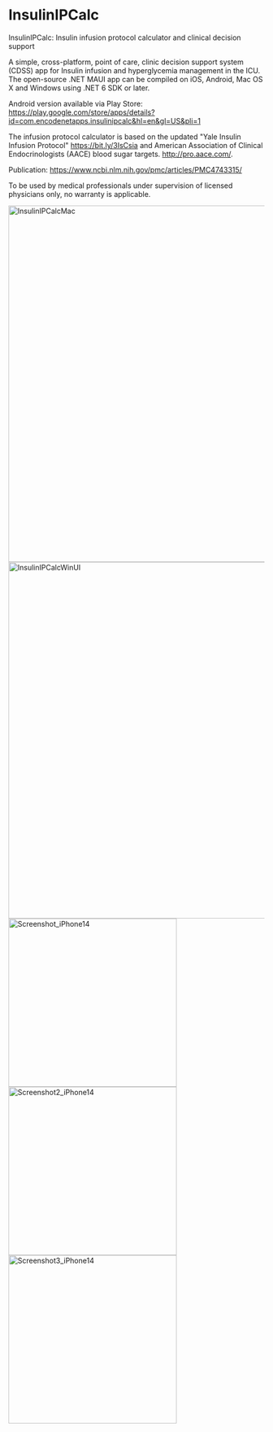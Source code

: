 # InsulinIPCalc
InsulinIPCalc: Insulin infusion protocol calculator and clinical decision support

A simple, cross-platform, point of care, clinic decision support system (CDSS) app for Insulin infusion and hyperglycemia management in the ICU. The open-source .NET MAUI app can be compiled on iOS, Android, Mac OS X and Windows using .NET 6 SDK or later.

Android version available via Play Store: https://play.google.com/store/apps/details?id=com.encodenetapps.insulinipcalc&hl=en&gl=US&pli=1

The infusion protocol calculator is based on the updated "Yale Insulin Infusion Protocol" https://bit.ly/3IsCsia and American Association of Clinical Endocrinologists (AACE) blood sugar targets. http://pro.aace.com/.

Publication: https://www.ncbi.nlm.nih.gov/pmc/articles/PMC4743315/

To be used by medical professionals under supervision of licensed physicians only, no warranty is applicable.

<img width="701" alt="InsulinIPCalcMac" src="https://user-images.githubusercontent.com/10882257/179175899-7c235df0-88a3-4897-ae10-7ef28a3736ca.png">
<img width="701" alt="InsulinIPCalcWinUI" src="https://user-images.githubusercontent.com/10882257/179175924-890e1ba6-543c-439d-bea0-952d019ae25c.png">
<img width="331" alt="Screenshot_iPhone14" src="https://user-images.githubusercontent.com/10882257/218333702-67209fc4-5bc8-4187-9c94-1a22eac7e719.png">
<img width="331" alt="Screenshot2_iPhone14" src="https://user-images.githubusercontent.com/10882257/218333780-920d34bd-5285-4aee-8d6a-976260dab11f.png">
<img width="331" alt="Screenshot3_iPhone14" src="https://user-images.githubusercontent.com/10882257/218333876-e4512c76-cbc7-4cec-8868-d018e328eb8b.png">
